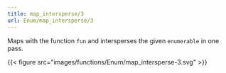 ```yaml
---
title: map_intersperse/3
url: Enum/map_intersperse/3
---
```


Maps with the function `fun` and intersperses the given `enumerable` in one pass.

{{< figure src="images/functions/Enum/map_intersperse-3.svg" >}}
